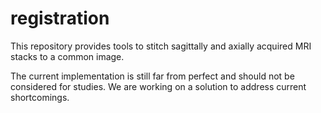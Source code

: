# registration
This repository provides tools to stitch sagittally and axially acquired MRI stacks to a common image.

The current implementation is still far from perfect and should not be considered for studies. We are working on a solution to address current shortcomings.
